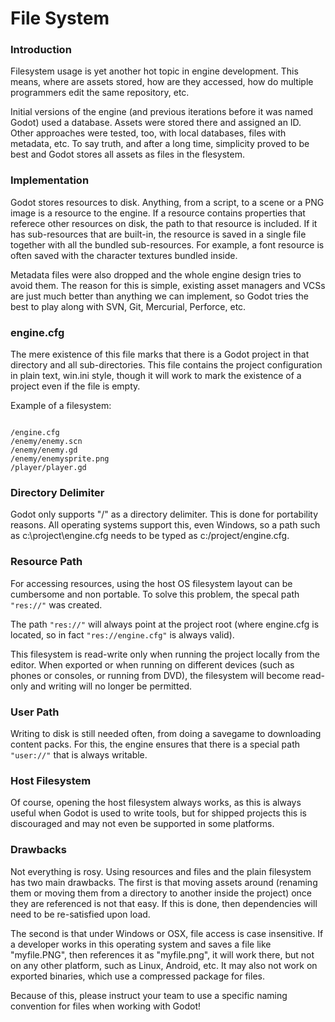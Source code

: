 # File System

### Introduction

Filesystem usage is yet another hot topic in engine development. This means, where are assets stored, how are they accessed, how do multiple programmers edit the same repository, etc.

Initial versions of the engine (and previous iterations before it was named Godot) used a database. Assets were stored there and assigned an ID. Other approaches were tested, too, with local databases, files with metadata, etc. To say truth, and after a long time, simplicity proved to be best and Godot stores all assets as files in the flesystem. 

### Implementation

Godot stores resources to disk. Anything, from a script, to a scene or a PNG image is a resource to the engine. If a resource contains properties that referece other resources on disk, the path to that resource is included. If it has sub-resources that are built-in, the resource is saved in a single file together with all the bundled sub-resources. For example, a font resource is often saved with the character textures bundled inside.

Metadata files were also dropped and the whole engine design tries to avoid them. The reason for this is simple, existing asset managers and VCSs are just much better than anything we can implement, so Godot tries the best to play along with SVN, Git, Mercurial, Perforce, etc. 

### engine.cfg

The mere existence of this file marks that there is a Godot project in that directory and all sub-directories.
This file contains the project configuration in plain text, win.ini style, though it will work to mark the existence of a project even if the file is empty. 

Example of a filesystem:

```

/engine.cfg
/enemy/enemy.scn
/enemy/enemy.gd
/enemy/enemysprite.png
/player/player.gd

```

### Directory Delimiter

Godot only supports "/" as a directory delimiter. This is done for portability reasons. All operating systems support this, even Windows, so a path such as c:\project\engine.cfg  needs to be typed as c:/project/engine.cfg.


### Resource Path

For accessing resources, using the host OS filesystem layout can be cumbersome and non portable. To solve this problem, the specal path `"res://"` was created.

The path `"res://"` will always point at the project root (where engine.cfg is located, so in fact `"res://engine.cfg"` is always valid).

This filesystem is read-write only when running the project locally from the editor. When exported or when running on different devices (such as phones or consoles, or running from DVD), the filesystem will become read-only and writing will no longer be permitted.

### User Path

Writing to disk is still needed often, from doing a savegame to downloading content packs. For this, the engine ensures that there is a special path `"user://"` that is always writable.

### Host Filesystem

Of course, opening the host filesystem always works, as this is always useful when Godot is used to write tools, but for shipped projects this is discouraged and may not even be supported in some platforms.

### Drawbacks


Not everything is rosy. Using resources and files and the plain filesystem has two main drawbacks. The first is that moving assets around (renaming them or moving them from a directory to another inside the project) once they are referenced is not that easy. If this is done, then dependencies will need to be re-satisfied upon load. 

The second is that under Windows or OSX, file access is case insensitive. If a developer works in this operating system and saves a file like "myfile.PNG", then references it as "myfile.png", it will work there, but not on any other platform, such as Linux, Android, etc. It may also not work on exported binaries, which use a compressed package for files. 

Because of this, please instruct your team to use a specific naming convention for files when working with Godot!

